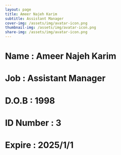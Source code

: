 ```yaml
---
layout: page
title: Ameer Najeh Karim
subtitle: Assistant Manager
cover-img: /assets/img/avatar-icon.png
thumbnail-img: /assets/img/avatar-icon.png
share-img: /assets/img/avatar-icon.png
---
```


# Name : Ameer Najeh Karim
# Job : Assistant Manager
# D.O.B : 1998
# ID Number : 3
# Expire : 2025/1/1
